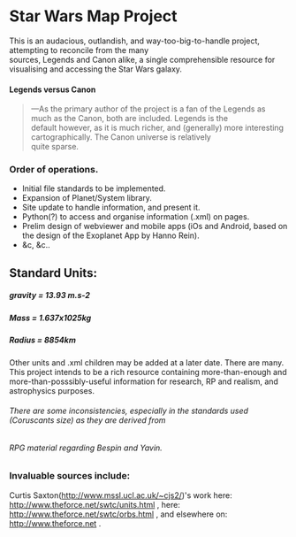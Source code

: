 
Star Wars Map Project
============

This is an audacious, outlandish, and way-too-big-to-handle project, attempting to reconcile from the many  
sources, Legends and Canon alike, a single comprehensible resource for visualising and accessing the Star Wars galaxy.

#### Legends versus Canon
> —As the primary author of the project is a fan of the Legends as much as the Canon, both are included. Legends is the  
default however, as it is much richer, and (generally) more interesting cartographically. The Canon universe is relatively  
quite sparse.

### Order of operations. 
* Initial file standards to be implemented.
* Expansion of Planet/System library.
* Site update to handle information, and present it.
* Python(?) to access and organise information (.xml) on pages.
* Prelim design of webviewer and mobile apps (iOs and Android, based on the design of the Exoplanet App by Hanno Rein).
* &c, &c..

## Standard Units:

##### gravity = 13.93 m.s-2  
##### Mass = 1.637x1025kg  
##### Radius = 8854km

Other units and .xml children may be added at a later date. There are many. This project intends to be a rich resource containing more-than-enough and more-than-posssibly-useful information for research, RP and realism, and astrophysics purposes.


###### There are some inconsistencies, especially in the standards used (Coruscants size) as they are derived from  
###### RPG material regarding Bespin and Yavin.

### Invaluable sources include:
Curtis Saxton(http://www.mssl.ucl.ac.uk/~cjs2/)'s work here: 
http://www.theforce.net/swtc/units.html , here:
http://www.theforce.net/swtc/orbs.html  , and elsewhere  on:
http://www.theforce.net .
